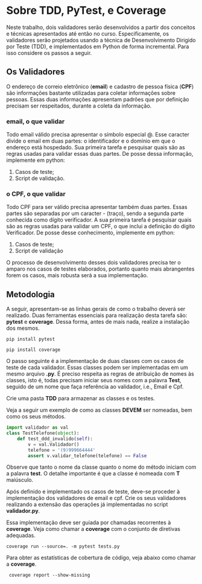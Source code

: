 # Sobre TDD, PyTest, e Coverage
Neste trabalho, dois validadores serão desenvolvidos a partir dos conceitos e técnicas 
apresentados até então no curso. Especificamente, os validadores serão projetados usando
a técnica de Desenvolvimento Dirigido por Teste (TDD), e implementados em Python de forma 
incremental. Para isso considere os passos a seguir.

## Os Validadores
O endereço de correio eletrônico (__email__) e cadastro de pessoa física (__CPF__) são informações bastante utilizadas
para coletar informações sobre pessoas. Essas duas informações apresentam padrões que por definição
precisam ser respeitados, durante a coleta da informação. 

### email, o que validar
Todo email válido precisa apresentar o símbolo especial @. Esse caracter divide o email em duas
partes: o identificador e o domínio em que o endereço está hospedado. Sua primeira tarefa e pesquisar
quais são as regras usadas para validar essas duas partes. De posse dessa informação, implemente em python:
1. Casos de teste;
2. Script de validação.

### o CPF, o que validar
Todo CPF para ser válido precisa apresentar também duas partes. Essas partes são separadas por um caracter - (traço), 
sendo a segunda parte conhecida como dígito verificador. A sua primeira tarefa é pesquisar quais
são as regras usadas para validar um CPF, o que inclui a definição do dígito Verificador. De posse desse conhecimento,
implemente em python:
1. Casos de teste;
2. Script de validação

O processo de desenvolvimento desses dois validadores precisa ter o amparo nos casos de testes elaborados, portanto quanto mais abrangentes
forem os casos, mais robusta será a sua implementação. 

## Metodologia

A seguir, apresentam-se as linhas gerais de como o trabalho deverá ser realizado. Duas ferramentas essenciais para realização
desta tarefa são: __pytest__ e __coverage__. Dessa forma, antes de mais nada, realize a instalação dos mesmos. 

```shell
pip install pytest
```
```shell
pip install coverage
```

O passo seguinte é a implementação de duas classes com os casos de teste de cada validador. Essas classes podem ser implementadas
em um mesmo arquivo __.py__. É preciso respeita as regras de atribuição de nomes às classes, isto é, todas precisam iniciar
seus nomes com a palavra __Test__, seguido de um nome que faça referência ao validador, i.e., Email e Cpf. 

Crie uma pasta __TDD__ para armazenar as classes e os testes. 

Veja a seguir um exemplo de como as classes __DEVEM__ ser nomeadas, bem como os seus métodos.

```python
import validador as val
class TestTelefone(object):
    def test_ddd_invalido(self):
        v = val.Validador()
        telefone = '(9)999664444'
        assert v.validar_telefone(telefone) == False
```
Observe que tanto o nome da classe quanto o nome do método iniciam com a palavra __test__. O detalhe importante é que a classe é nomeada
com __T__ maiúsculo.

Após definido e implementado os casos de teste, deve-se proceder à implementação dos validadores de email e cpf. Crie os seus validadores
realizando a extensão das operações já implementadas no script __validador.py__.

Essa implementação deve ser guiada por chamadas recorrentes à __coverage__. Veja como chamar a __coverage__ com o conjunto de diretivas
adequadas.

```shell
coverage run --source=. -m pytest tests.py 
```


Para obter as estatísticas de cobertura de código, veja abaixo como chamar a __coverage__.
```
 coverage report --show-missing 
 ```